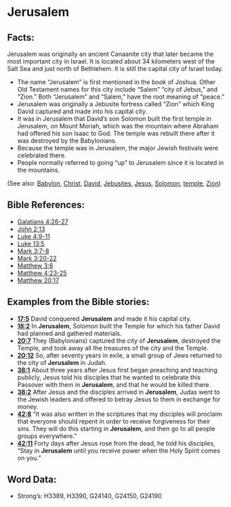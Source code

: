 # Jerusalem

## Facts:

Jerusalem was originally an ancient Canaanite city that later became the most important city in Israel. It is located about 34 kilometers west of the Salt Sea and just north of Bethlehem. It is still the capital city of Israel today.

* The name “Jerusalem” is first mentioned in the book of Joshua. Other Old Testament names for this city include “Salem” “city of Jebus,” and “Zion.” Both “Jerusalem” and “Salem,” have the root meaning of “peace.”
* Jerusalem was originally a Jebusite fortress called “Zion” which King David captured and made into his capital city.
* It was in Jerusalem that David’s son Solomon built the first temple in Jerusalem, on Mount Moriah, which was the mountain where Abraham had offered his son Isaac to God. The temple was rebuilt there after it was destroyed by the Babylonians.
* Because the temple was in Jerusalem, the major Jewish festivals were celebrated there.
* People normally referred to going “up” to Jerusalem since it is located in the mountains.

(See also: [Babylon](../names/babylon.md), [Christ](../kt/christ.md), [David](../names/david.md), [Jebusites](../names/jebusites.md), [Jesus](../kt/jesus.md), [Solomon](../names/solomon.md), [temple](../kt/temple.md), [Zion](../kt/zion.md))

## Bible References:

* [Galatians 4:26-27](rc://en/tn/help/gal/04/26)
* [John 2:13](rc://en/tn/help/jhn/02/13)
* [Luke 4:9-11](rc://en/tn/help/luk/04/09)
* [Luke 13:5](rc://en/tn/help/luk/13/05)
* [Mark 3:7-8](rc://en/tn/help/mrk/03/07)
* [Mark 3:20-22](rc://en/tn/help/mrk/03/20)
* [Matthew 3:6](rc://en/tn/help/mat/03/06)
* [Matthew 4:23-25](rc://en/tn/help/mat/04/23)
* [Matthew 20:17](rc://en/tn/help/mat/20/17)

## Examples from the Bible stories:

* __[17:5](rc://en/tn/help/obs/17/05)__ David conquered __Jerusalem__ and made it his capital city.
* __[18:2](rc://en/tn/help/obs/18/02)__ In __Jerusalem__, Solomon built the Temple for which his father David had planned and gathered materials.
* __[20:7](rc://en/tn/help/obs/20/07)__ They (Babylonians) captured the city of __Jerusalem__, destroyed the Temple, and took away all the treasures of the city and the Temple.
* __[20:12](rc://en/tn/help/obs/20/12)__ So, after seventy years in exile, a small group of Jews returned to the city of __Jerusalem__ in Judah.
* __[38:1](rc://en/tn/help/obs/38/01)__ About three years after Jesus first began preaching and teaching publicly, Jesus told his disciples that he wanted to celebrate this Passover with them in __Jerusalem__, and that he would be killed there.
* __[38:2](rc://en/tn/help/obs/38/02)__ After Jesus and the disciples arrived in __Jerusalem__, Judas went to the Jewish leaders and offered to betray Jesus to them in exchange for money.
* __[42:8](rc://en/tn/help/obs/42/08)__ “It was also written in the scriptures that my disciples will proclaim that everyone should repent in order to receive forgiveness for their sins. They will do this starting in __Jerusalem__, and then go to all people groups everywhere.”
* __[42:11](rc://en/tn/help/obs/42/11)__ Forty days after Jesus rose from the dead, he told his disciples, “Stay in __Jerusalem__ until you receive power when the Holy Spirit comes on you.”

## Word Data:

* Strong’s: H3389, H3390, G24140, G24150, G24190
